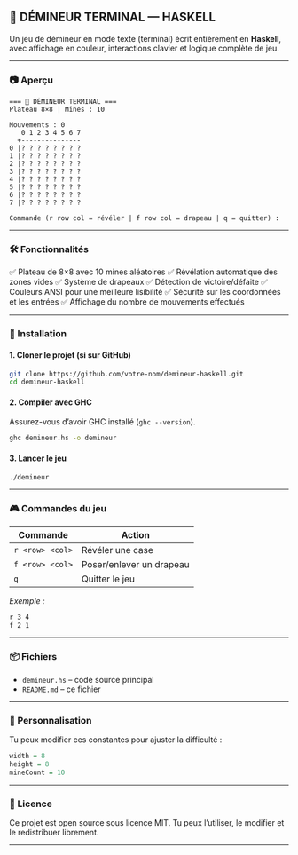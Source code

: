
## 🧨 DÉMINEUR TERMINAL — HASKELL

Un jeu de démineur en mode texte (terminal) écrit entièrement en **Haskell**, avec affichage en couleur, interactions clavier et logique complète de jeu.

---

### 📷 Aperçu

```
=== 🧨 DÉMINEUR TERMINAL ===
Plateau 8×8 | Mines : 10

Mouvements : 0
   0 1 2 3 4 5 6 7
  +---------------
0 |? ? ? ? ? ? ? ?
1 |? ? ? ? ? ? ? ?
2 |? ? ? ? ? ? ? ?
3 |? ? ? ? ? ? ? ?
4 |? ? ? ? ? ? ? ?
5 |? ? ? ? ? ? ? ?
6 |? ? ? ? ? ? ? ?
7 |? ? ? ? ? ? ? ?

Commande (r row col = révéler | f row col = drapeau | q = quitter) :
```

---

### 🛠️ Fonctionnalités

✅ Plateau de 8×8 avec 10 mines aléatoires
✅ Révélation automatique des zones vides
✅ Système de drapeaux
✅ Détection de victoire/défaite
✅ Couleurs ANSI pour une meilleure lisibilité
✅ Sécurité sur les coordonnées et les entrées
✅ Affichage du nombre de mouvements effectués

---

### 🚀 Installation

#### 1. Cloner le projet (si sur GitHub)

```bash
git clone https://github.com/votre-nom/demineur-haskell.git
cd demineur-haskell
```

#### 2. Compiler avec GHC

Assurez-vous d’avoir GHC installé (`ghc --version`).

```bash
ghc demineur.hs -o demineur
```

#### 3. Lancer le jeu

```bash
./demineur
```

---

### 🎮 Commandes du jeu

| Commande        | Action                   |
| --------------- | ------------------------ |
| `r <row> <col>` | Révéler une case         |
| `f <row> <col>` | Poser/enlever un drapeau |
| `q`             | Quitter le jeu           |

*Exemple :*

```bash
r 3 4
f 2 1
```

---

### 📦 Fichiers

* `demineur.hs` – code source principal
* `README.md` – ce fichier

---

### 🔧 Personnalisation

Tu peux modifier ces constantes pour ajuster la difficulté :

```haskell
width = 8
height = 8
mineCount = 10
```

---

### 📄 Licence

Ce projet est open source sous licence MIT. Tu peux l’utiliser, le modifier et le redistribuer librement.

---

